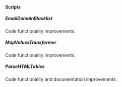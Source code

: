 #### Scripts

##### EmailDomainBlacklist
Code functionality improvements.

##### MapValuesTransformer
Code functionality improvements.

##### ParseHTMLTables
Code functionality and documentation improvements.